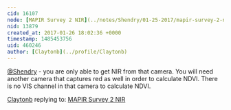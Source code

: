 ```yaml
---
cid: 16107
node: [MAPIR Survey 2 NIR](../notes/Shendry/01-25-2017/mapir-survey-2-nir)
nid: 13879
created_at: 2017-01-26 18:02:36 +0000
timestamp: 1485453756
uid: 460246
author: [Claytonb](../profile/Claytonb)
---
```


[@Shendry](/profile/Shendry) - you are only able to get NIR from that camera. You will need another camera that captures red as well in order to calculate NDVI. There is no VIS channel in that camera to calculate NDVI.

[Claytonb](../profile/Claytonb) replying to: [MAPIR Survey 2 NIR](../notes/Shendry/01-25-2017/mapir-survey-2-nir)

